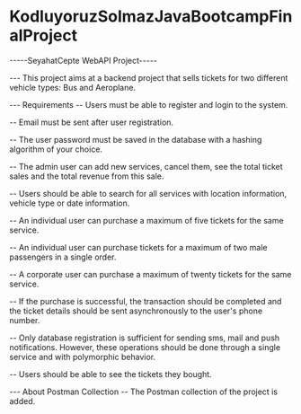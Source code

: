 # KodluyoruzSolmazJavaBootcampFinalProject

-----SeyahatCepte WebAPI Project-----

--- This project aims at a backend project that sells tickets for two different vehicle types: Bus and Aeroplane.

--- Requirements
-- Users must be able to register and login to the system.

-- Email must be sent after user registration.

-- The user password must be saved in the database with a hashing algorithm of your choice.

-- The admin user can add new services, cancel them, see the total ticket sales and the total revenue from this sale.

-- Users should be able to search for all services with location information, vehicle type or date information.

-- An individual user can purchase a maximum of five tickets for the same service.

-- An individual user can purchase tickets for a maximum of two male passengers in a single order.

-- A corporate user can purchase a maximum of twenty tickets for the same service.

-- If the purchase is successful, the transaction should be completed and the ticket details should be 
sent asynchronously to the user's phone number.

-- Only database registration is sufficient for sending sms, mail and push notifications. However, these operations 
should be done through a single service and with polymorphic behavior.

-- Users should be able to see the tickets they bought.


--- About Postman Collection
-- The Postman collection of the project is added. 



